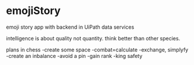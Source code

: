 # emojiStory
emoji story app with backend in UiPath data services

intelligence is about quality not quantity. think better than other species.

plans in chess
-create some space
-combat=calculate
-exchange, simplyfy
-create an inbalance
-avoid a pin
-gain rank
-king safety



